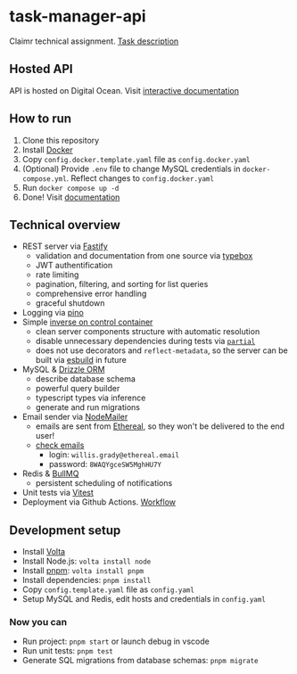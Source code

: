 # task-manager-api
Claimr technical assignment. [Task description](./articles/task-description.md)

## Hosted API
API is hosted on Digital Ocean. Visit [interactive documentation](http://146.190.178.107:5000/documentation)

## How to run
1. Clone this repository
2. Install [Docker](https://docs.docker.com/get-docker/)
3. Copy `config.docker.template.yaml` file as `config.docker.yaml`
4. (Optional) Provide `.env` file to change MySQL credentials in `docker-compose.yml`. Reflect changes to `config.docker.yaml`
5. Run `docker compose up -d`
6. Done! Visit [documentation](http://localhost:5000/documentation)

## Technical overview
- REST server via [Fastify](https://fastify.dev/)
  - validation and documentation from one source via [typebox](https://github.com/sinclairzx81/typebox)
  - JWT authentification
  - rate limiting
  - pagination, filtering, and sorting for list queries
  - comprehensive error handling
  - graceful shutdown
- Logging via [pino](https://getpino.io/)
- Simple [inverse on control container](./src/ioc/index.ts)
  - clean server components structure with automatic resolution
  - disable unnecessary dependencies during tests via [`partial`](./src/ioc/partial.ts)
  - does not use decorators and `reflect-metadata`, so the server can be built via [esbuild](https://esbuild.github.io/) in future
- MySQL & [Drizzle ORM](https://orm.drizzle.team/)
  - describe database schema
  - powerful query builder
  - typescript types via inference
  - generate and run migrations
- Email sender via [NodeMailer](https://nodemailer.com/about/)
  - emails are sent from [Ethereal](https://ethereal.email/), so they won't be delivered to the end user!
  - [check emails](https://ethereal.email/login)
    - login: `willis.grady@ethereal.email`
    - password: `8WAQYgceSW5MghHU7Y`
- Redis & [BullMQ](https://docs.bullmq.io/)
  - persistent scheduling of notifications
- Unit tests via [Vitest](https://vitest.dev/)
- Deployment via Github Actions. [Workflow](./.github/workflows/deploy.yml)

## Development setup
- Install [Volta](https://docs.volta.sh/guide/getting-started)
- Install Node.js: `volta install node`
- Install [pnpm](https://pnpm.io/): `volta install pnpm`
- Install dependencies: `pnpm install`
- Copy `config.template.yaml` file as `config.yaml`
- Setup MySQL and Redis, edit hosts and credentials in `config.yaml`

### Now you can
- Run project: `pnpm start` or launch debug in vscode
- Run unit tests: `pnpm test`
- Generate SQL migrations from database schemas: `pnpm migrate`